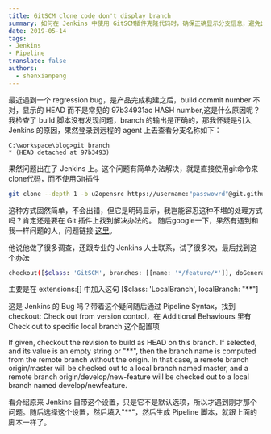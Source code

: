 ```yaml
---
title: GitSCM clone code don't display branch
summary: 如何在 Jenkins 中使用 GitSCM插件克隆代码时，确保正确显示分支信息，避免出现 HEAD detached 状态的问题。
date: 2019-05-14
tags:
- Jenkins
- Pipeline
translate: false
authors:
  - shenxianpeng
---
```


最近遇到一个 regression bug，是产品完成构建之后，build commit number 不对，显示的 HEAD 而不是常见的 97b34931ac HASH number,这是什么原因呢？
我检查了 build 脚本没有发现问题，branch 的输出是正确的，那我怀疑是引入 Jenkins 的原因，果然登录到远程的 agent 上去查看分支名称如下：


```git
C:\workspace\blog>git branch
* (HEAD detached at 97b3493)
```

果然问题出在了 Jenkins 上。这个问题有简单办法解决，就是直接使用git命令来clone代码，而不使用Git插件

```bash
git clone --depth 1 -b u2opensrc https://username:"passwowrd"@git.github.com/scm/blog.git blog
```

这种方式固然简单，不会出错，但它是明码显示，我岂能容忍这种不堪的处理方式吗？肯定还是要在 Git 插件上找到解决办法的。
随后google一下，果然有遇到和我一样问题的人，问题链接 [这里](https://stackoverflow.com/questions/44006070/jenkins-gitscm-finishes-the-clone-in-a-detached-head-state-how-can-i-make-sure)。

他说他做了很多调查，还跟专业的 Jenkins 人士联系，试了很多次，最后找到这个办法

```bash
checkout([$class: 'GitSCM', branches: [[name: '*/feature/*']], doGenerateSubmoduleConfigurations: false, extensions: [[$class: 'LocalBranch', localBranch: "**"]], submoduleCfg: [], userRemoteConfigs: [[credentialsId: '99f978af-XXXX-XXXX-8147-2cf8f69ef864', url: 'http://TFS_SERVER:8080/tfs/DefaultCollection/Product/_git/Project']]])
```

主要是在 extensions:[] 中加入这句 [$class: 'LocalBranch', localBranch: "**"]

这是 Jenkins 的 Bug 吗？带着这个疑问随后通过 Pipeline Syntax，找到 checkout: Check out from version control，在 Additional Behaviours 里有 Check out to specific local branch 这个配置项

If given, checkout the revision to build as HEAD on this branch.
If selected, and its value is an empty string or "**", then the branch name is computed from the remote branch without the origin. In that case, a remote branch origin/master will be checked out to a local branch named master, and a remote branch origin/develop/new-feature will be checked out to a local branch named develop/newfeature.

看介绍原来 Jenkins 自带这个设置，只是它不是默认选项，所以才遇到刚才那个问题。随后选择这个设置，然后填入"**"，然后生成 Pipeline 脚本，就跟上面的脚本一样了。
